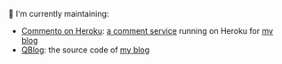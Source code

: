 🔧 I'm currently maintaining:

* [Commento on Heroku](https://github.com/quanengineering/commento-on-heroku): [a comment service](https://comments.quan.co.com/) running on Heroku for [my blog](https://blog.quan.co.com/)
* [QBlog](https://github.com/quanengineering/qblog): the source code of [my blog](https://blog.quan.co.com/)

